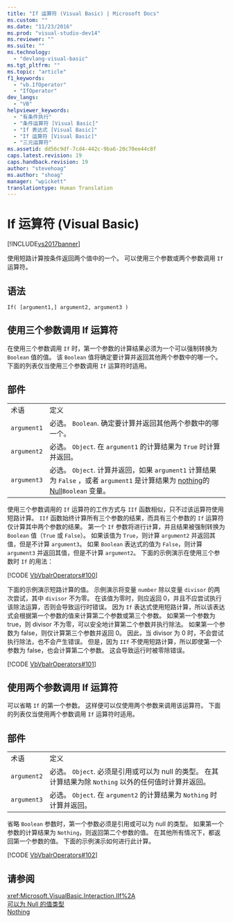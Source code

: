 ```yaml
---
title: "If 运算符 (Visual Basic) | Microsoft Docs"
ms.custom: ""
ms.date: "11/23/2016"
ms.prod: "visual-studio-dev14"
ms.reviewer: ""
ms.suite: ""
ms.technology: 
  - "devlang-visual-basic"
ms.tgt_pltfrm: ""
ms.topic: "article"
f1_keywords: 
  - "vb.IfOperator"
  - "IfOperator"
dev_langs: 
  - "VB"
helpviewer_keywords: 
  - "有条件执行"
  - "条件运算符 [Visual Basic]"
  - "If 表达式 [Visual Basic]"
  - "If 运算符 [Visual Basic]"
  - "三元运算符"
ms.assetid: dd56c9df-7cd4-442c-9ba6-20c70ee44c8f
caps.latest.revision: 19
caps.handback.revision: 19
author: "stevehoag"
ms.author: "shoag"
manager: "wpickett"
translationtype: Human Translation
---
```

# If 运算符 (Visual Basic)
[!INCLUDE[vs2017banner](../../../csharp/includes/vs2017banner.md)]

使用短路计算按条件返回两个值中的一个。  可以使用三个参数或两个参数调用 `If` 运算符。  
  
## 语法  
  
```  
If( [argument1,] argument2, argument3 )  
```  
  
## 使用三个参数调用 If 运算符  
 在使用三个参数调用 `If` 时，第一个参数的计算结果必须为一个可以强制转换为 `Boolean` 值的值。  该 `Boolean` 值将确定要计算并返回其他两个参数中的哪一个。  下面的列表仅当使用三个参数调用 `If` 运算符时适用。  
  
## 部件  
  
|||  
|-|-|  
|术语|定义|  
|`argument1`|必选。  `Boolean`.  确定要计算并返回其他两个参数中的哪一个。|  
|`argument2`|必选。  `Object`.  在 `argument1` 的计算结果为 `True` 时计算并返回。|  
|`argument3`|必选。  `Object`.  计算并返回，如果 `argument1` 计算结果为 `False` ，或者 `argument1` 是计算结果为 [nothing](../../../visual-basic/language-reference/nothing.md)的 [Null](../../../visual-basic/programming-guide/language-features/data-types/nullable-value-types.md)`Boolean` 变量。|  
  
 使用三个参数调用的 `If` 运算符的工作方式与 `IIf` 函数相似，只不过该运算符使用短路计算。  `IIf` 函数始终计算所有三个参数的结果，而具有三个参数的 `If` 运算符仅计算其中两个参数的结果。  第一个 `If` 参数将进行计算，并且结果被强制转换为 `Boolean` 值（`True` 或 `False`）。  如果该值为 `True`，则计算 `argument2` 并返回其值，但是不计算 `argument3`。  如果 `Boolean` 表达式的值为 `False`，则计算 `argument3` 并返回其值，但是不计算 `argument2`。  下面的示例演示在使用三个参数时 `If` 的用法：  
  
 [!CODE [VbVbalrOperators#100](../CodeSnippet/VS_Snippets_VBCSharp/VbVbalrOperators#100)]  
  
 下面的示例演示短路计算的值。  示例演示将变量 `number` 除以变量 `divisor` 的两次尝试，其中 `divisor` 不为零。  在该值为零时，则应返回 0，并且不应尝试执行该除法运算，否则会导致运行时错误。  因为 `If` 表达式使用短路计算，所以该表达式会根据第一个参数的值来计算第二个参数或第三个参数。  如果第一个参数为 true，则 divisor 不为零，可以安全地计算第二个参数并执行除法。  如果第一个参数为 false，则仅计算第三个参数并返回 0。  因此，当 divisor 为 0 时，不会尝试执行除法，也不会产生错误。  但是，因为 `IIf` 不使用短路计算，所以即使第一个参数为 false，也会计算第二个参数。  这会导致运行时被零除错误。  
  
 [!CODE [VbVbalrOperators#101](../CodeSnippet/VS_Snippets_VBCSharp/VbVbalrOperators#101)]  
  
## 使用两个参数调用 If 运算符  
 可以省略 `If` 的第一个参数。  这样便可以仅使用两个参数来调用该运算符。  下面的列表仅当使用两个参数调用 `If` 运算符时适用。  
  
## 部件  
  
|||  
|-|-|  
|术语|定义|  
|`argument2`|必选。  `Object`.  必须是引用或可以为 null 的类型。  在其计算结果为除 `Nothing` 以外的任何值时计算并返回。|  
|`argument3`|必选。  `Object`.  在 `argument2` 的计算结果为 `Nothing` 时计算并返回。|  
  
 省略 `Boolean` 参数时，第一个参数必须是引用或可以为 null 的类型。  如果第一个参数的计算结果为 `Nothing`，则返回第二个参数的值。  在其他所有情况下，都返回第一个参数的值。  下面的示例演示如何进行此计算。  
  
 [!CODE [VbVbalrOperators#102](../CodeSnippet/VS_Snippets_VBCSharp/VbVbalrOperators#102)]  
  
## 请参阅  
 <xref:Microsoft.VisualBasic.Interaction.IIf%2A>   
 [可以为 Null 的值类型](../../../visual-basic/programming-guide/language-features/data-types/nullable-value-types.md)   
 [Nothing](../../../visual-basic/language-reference/nothing.md)